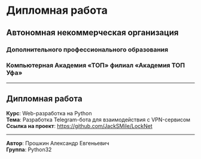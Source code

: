 # Дипломная работа

## Автономная некоммерческая организация
### Дополнительного профессионального образования
### Компьютерная Академия «ТОП» филиал «Академия ТОП Уфа»

---

## Дипломная работа
**Курс**: Web-разработка на Python  
**Тема**: Разработка Telegram-бота для взаимодействия с VPN-сервисом  
**Ссылка на проект**: https://github.com/JackSMiIe/LockNet  

---

**Автор**: Прошкин Александр Евгеньевич  
**Группа**: Python32  

